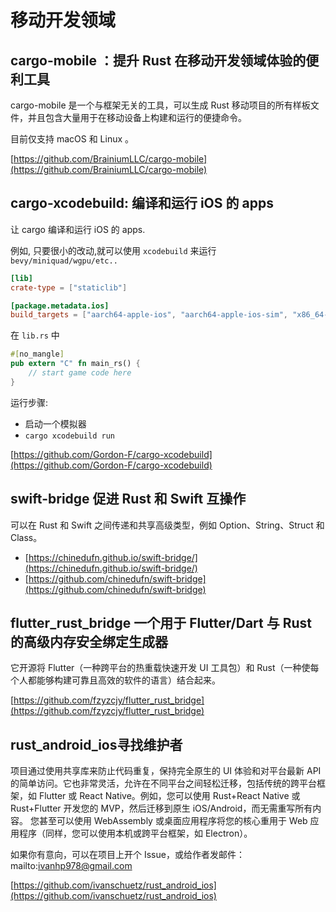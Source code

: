 # 移动开发领域

## cargo-mobile ：提升 Rust 在移动开发领域体验的便利工具

cargo-mobile 是一个与框架无关的工具，可以生成 Rust 移动项目的所有样板文件，并且包含大量用于在移动设备上构建和运行的便捷命令。

目前仅支持 macOS 和 Linux 。

[https://github.com/BrainiumLLC/cargo-mobile](https://github.com/BrainiumLLC/cargo-mobile)

## cargo-xcodebuild: 编译和运行 iOS 的 apps

让 cargo 编译和运行 iOS 的 apps.

例如, 只要很小的改动,就可以使用 `xcodebuild` 来运行 `bevy/miniquad/wgpu/etc..`

```toml
[lib]
crate-type = ["staticlib"]

[package.metadata.ios]
build_targets = ["aarch64-apple-ios", "aarch64-apple-ios-sim", "x86_64-apple-ios"]
```
在 `lib.rs` 中
```rust
#[no_mangle]
pub extern "C" fn main_rs() {
    // start game code here
}
```

运行步骤:

- 启动一个模拟器
- `cargo xcodebuild run`

[https://github.com/Gordon-F/cargo-xcodebuild](https://github.com/Gordon-F/cargo-xcodebuild)

## swift-bridge 促进 Rust 和 Swift 互操作

可以在 Rust 和 Swift 之间传递和共享高级类型，例如 Option<T>、String、Struct 和 Class。

- [https://chinedufn.github.io/swift-bridge/](https://chinedufn.github.io/swift-bridge/)
- [https://github.com/chinedufn/swift-bridge](https://github.com/chinedufn/swift-bridge)

## flutter_rust_bridge  一个用于 Flutter/Dart 与 Rust 的高级内存安全绑定生成器

它开源将 Flutter（一种跨平台的热重载快速开发 UI 工具包）和 Rust（一种使每个人都能够构建可靠且高效的软件的语言）结合起来。

[https://github.com/fzyzcjy/flutter_rust_bridge](https://github.com/fzyzcjy/flutter_rust_bridge)

## rust_android_ios寻找维护者

项目通过使用共享库来防止代码重复，保持完全原生的 UI 体验和对平台最新 API 的简单访问。它也非常灵活，允许在不同平台之间轻松迁移，包括传统的跨平台框架，如 Flutter 或 React Native。例如，您可以使用 Rust+React Native 或 Rust+Flutter 开发您的 MVP，然后迁移到原生 iOS/Android，而无需重写所有内容。 您甚至可以使用 WebAssembly 或桌面应用程序将您的核心重用于 Web 应用程序（同样，您可以使用本机或跨平台框架，如 Electron）。

如果你有意向，可以在项目上开个 Issue，或给作者发邮件：mailto:ivanhp978@gmail.com

[https://github.com/ivanschuetz/rust_android_ios](https://github.com/ivanschuetz/rust_android_ios)